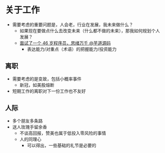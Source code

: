 # 关于工作

- 需要考虑的重要问题是，人会老，行业在发展，我未来做什么？
  - 如果现在要做点什么去改变未来（什么都不做的未来），那我如何规划个人发展？
  - [面试了一个 46 岁程序员，思绪万千 @芋道源码](https://zhuanlan.zhihu.com/p/109993250)
    - 表达能力/对重点（术语）的把握能力/投资能力

## 离职

- 需要考虑的是变故，包括小概率事件
  - 新冠，如美股熔断
- 短期工作的离职对下一份工作也不友好

## 人际

- 多个朋友多条路
- 送人玫瑰手留余香
  - 不谈高回报，赞美也属于低投入零风险的事情
  - 人的同理心
    - 可以得出，一些基础的礼节是必要的
